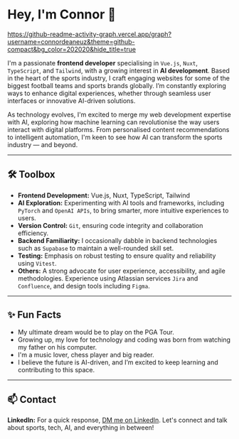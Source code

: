 # Hey, I'm Connor 👋

https://github-readme-activity-graph.vercel.app/graph?username=connordeaneuz&theme=github-compact&bg_color=202020&hide_title=true

I'm a passionate **frontend developer** specialising in `Vue.js`, `Nuxt`, `TypeScript`, and `Tailwind`, with a growing interest in **AI development**. Based in the heart of the sports industry, I craft engaging websites for some of the biggest football teams and sports brands globally. I’m constantly exploring ways to enhance digital experiences, whether through seamless user interfaces or innovative AI-driven solutions.

As technology evolves, I'm excited to merge my web development expertise with AI, exploring how machine learning can revolutionise the way users interact with digital platforms. From personalised content recommendations to intelligent automation, I'm keen to see how AI can transform the sports industry — and beyond.

---

## 🛠 Toolbox
- **Frontend Development:** Vue.js, Nuxt, TypeScript, Tailwind  
- **AI Exploration:** Experimenting with AI tools and frameworks, including `PyTorch` and `OpenAI APIs`, to bring smarter, more intuitive experiences to users.  
- **Version Control:** `Git`, ensuring code integrity and collaboration efficiency.  
- **Backend Familiarity:** I occasionally dabble in backend technologies such as `Supabase` to maintain a well-rounded skill set.  
- **Testing:** Emphasis on robust testing to ensure quality and reliability using `Vitest`.  
- **Others:** A strong advocate for user experience, accessibility, and agile methodologies. Experience using Atlassian services `Jira` and `Confluence`, and design tools including `Figma`.  

---

## ✨ Fun Facts
- My ultimate dream would be to play on the PGA Tour.  
- Growing up, my love for technology and coding was born from watching my father on his computer.  
- I'm a music lover, chess player and big reader.
- I believe the future is AI-driven, and I’m excited to keep learning and contributing to this space.

---

## 📫 Contact
**LinkedIn:** For a quick response, [DM me on LinkedIn](https://www.linkedin.com/in/connor-deane-524483168). Let's connect and talk about sports, tech, AI, and everything in between!
